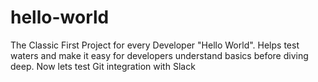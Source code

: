 # hello-world
The Classic First Project for every Developer "Hello World". 
Helps test waters and make it easy for developers understand basics before diving deep.
Now lets test Git integration with Slack
